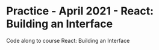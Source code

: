 # Practice - April 2021 - React: Building an Interface

Code along to course React: Building an Interface
